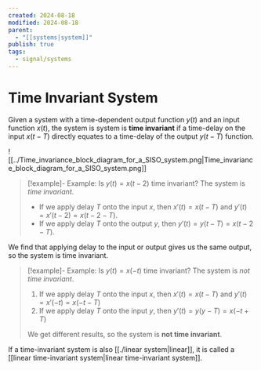 ```yaml
---
created: 2024-08-18
modified: 2024-08-18
parent:
  - "[[systems|system]]"
publish: true
tags:
  - signal/systems
---
```


# Time Invariant System
Given a system with a time-dependent output function $y(t)$ and an input function $x(t)$, the system is system is **time invariant** if a time-delay on the input $x(t - T)$ directly equates to a time-delay of the output $y(t - T)$ function.

![[../Time_invariance_block_diagram_for_a_SISO_system.png|Time_invariance_block_diagram_for_a_SISO_system.png]]

> [!example]- Example: Is $y(t) = x(t - 2)$ time invariant?
> The system is *time invariant*.
> 
> - If we apply delay $T$ onto the input $x$, then $x'(t) = x(t - T)$ and  $y'(t) = x'(t - 2) = x(t - 2 - T)$.
> - If we apply delay $T$ onto the output $y$, then $y'(t) = y(t - T) = x(t - 2 - T)$.
>
 We find that applying delay to the input or output gives us the same output, so the system is time invariant.

> [!example]- Example: Is $y(t) = x(-t)$ time invariant?
> The system is *not time invariant*.
> 1. If we apply delay $T$ onto the input $x$, then $x'(t) = x(t - T)$ and $y'(t) = x'(-t) = x(-t-T)$
 > 2. If we apply delay $T$ onto the input $y$, then $y'(t) = y(y - T) = x(-t + T)$
 > 
 >  We get different results, so the system is **not time invariant**.
 
 If a time-invariant system is also [[./linear system|linear]], it is called a [[linear time-invariant system|linear time-invariant system]].